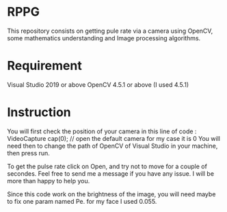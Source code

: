 # RPPG
This repository consists on getting pule rate via a camera using OpenCV, some mathematics understanding and Image processing algorithms.
# Requirement
 Visual Studio 2019 or above
 OpenCV 4.5.1 or above (I used 4.5.1)
 
 # Instruction 
 You will first check the position of your camera in this line of code  :
                            VideoCapture cap(0); // open the default camera for my case it is 0
 You will need then to change the path of OpenCV of Visual Studio in your machine, then press run. 
 
 To get the pulse rate click on Open, and try not to move for a couple of secondes.
 Feel free to send me a message if you have any issue. I will be more than happy to help you.
 
 Since this code work on the brightness of the image, you will need maybe to fix one param named Pe. for my face I used 0.055.
 
